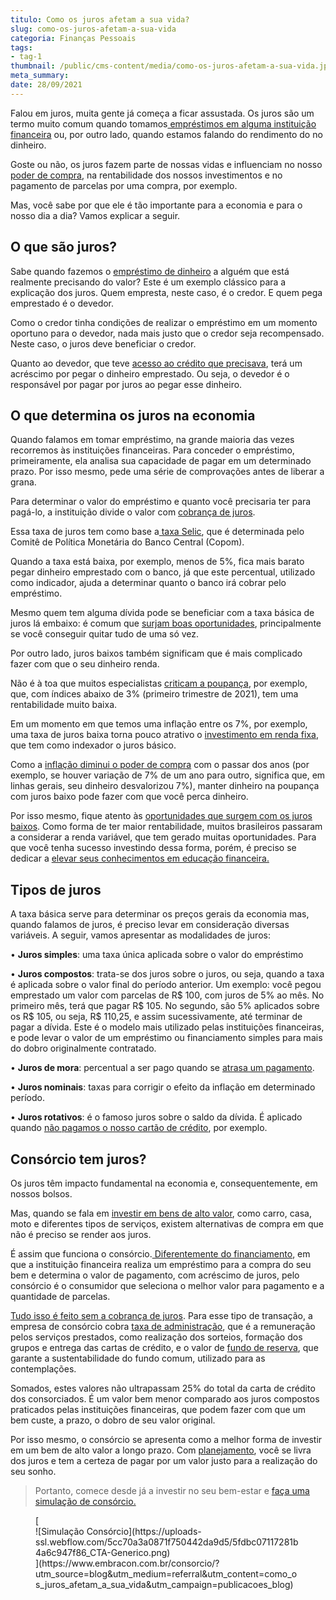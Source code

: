 ```yaml
---
titulo: Como os juros afetam a sua vida?
slug: como-os-juros-afetam-a-sua-vida
categoria: Finanças Pessoais
tags:
- tag-1
thumbnail: /public/cms-content/media/como-os-juros-afetam-a-sua-vida.jpg
meta_summary: 
date: 28/09/2021
---
```

Falou em juros, muita gente já começa a ficar assustada. Os juros são um termo muito comum quando tomamos<a href=""> empréstimos em alguma instituição financeira</a> ou, por outro lado, quando estamos falando do rendimento do no dinheiro.

Goste ou não, os juros fazem parte de nossas vidas e influenciam no nosso [poder de compra](https://www.embracon.com.br/blog/entenda-a-importancia-da-taxa-selic-e-da-inflacao), na rentabilidade dos nossos investimentos e no pagamento de parcelas por uma compra, por exemplo.

Mas, você sabe por que ele é tão importante para a economia e para o nosso dia a dia? Vamos explicar a seguir.

O que são juros?
----------------

Sabe quando fazemos o [empréstimo de dinheiro](https://www.embracon.com.br/blog/quitacao-de-financiamento-como-usar-a-carta-de-credito) a alguém que está realmente precisando do valor? Este é um exemplo clássico para a explicação dos juros. Quem empresta, neste caso, é o credor. E quem pega emprestado é o devedor.

Como o credor tinha condições de realizar o empréstimo em um momento oportuno para o devedor, nada mais justo que o credor seja recompensado. Neste caso, o juros deve beneficiar o credor.

Quanto ao devedor, que teve [acesso ao crédito que precisava](https://www.embracon.com.br/blog/tudo-o-que-voce-precisa-saber-sobre-a-carta-de-credito-de-consorcios), terá um acréscimo por pegar o dinheiro emprestado. Ou seja, o devedor é o responsável por pagar por juros ao pegar esse dinheiro.

O que determina os juros na economia
------------------------------------

Quando falamos em tomar empréstimo, na grande maioria das vezes recorremos às instituições financeiras. Para conceder o empréstimo, primeiramente, ela analisa sua capacidade de pagar em um determinado prazo. Por isso mesmo, pede uma série de comprovações antes de liberar a grana.

Para determinar o valor do empréstimo e quanto você precisaria ter para pagá-lo, a instituição divide o valor com [cobrança de juros](https://www.embracon.com.br/blog/consorcio-nao-tem-juros-entenda).

Essa taxa de juros tem como base a[ taxa Selic](https://www.embracon.com.br/blog/entenda-a-importancia-da-taxa-selic-e-da-inflacao), que é determinada pelo Comitê de Política Monetária do Banco Central (Copom).

Quando a taxa está baixa, por exemplo, menos de 5%, fica mais barato pegar dinheiro emprestado com o banco, já que este percentual, utilizado como indicador, ajuda a determinar quanto o banco irá cobrar pelo empréstimo.

Mesmo quem tem alguma dívida pode se beneficiar com a taxa básica de juros lá embaixo: é comum que [surjam boas oportunidades](https://www.embracon.com.br/blog/5-formas-de-aumentar-seu-patrimonio-com-o-consorcio), principalmente se você conseguir quitar tudo de uma só vez.

Por outro lado, juros baixos também significam que é mais complicado fazer com que o seu dinheiro renda.

Não é à toa que muitos especialistas [criticam a poupança](https://www.embracon.com.br/blog/consorcio-ou-poupanca-quais-sao-as-diferencas-e-como-escolher), por exemplo, que, com índices abaixo de 3% (primeiro trimestre de 2021), tem uma rentabilidade muito baixa.

Em um momento em que temos uma inflação entre os 7%, por exemplo, uma taxa de juros baixa torna pouco atrativo o [investimento em renda fixa](https://www.embracon.com.br/blog/diversificar-investimentos-financeiros-e-possivel), que tem como indexador o juros básico.

Como a [inflação diminui o poder de compra](https://www.embracon.com.br/blog/incc-e-ipca-por-que-eles-sao-tao-importantes-no-consorcio) com o passar dos anos (por exemplo, se houver variação de 7% de um ano para outro, significa que, em linhas gerais, seu dinheiro desvalorizou 7%), manter dinheiro na poupança com juros baixo pode fazer com que você perca dinheiro.

Por isso mesmo, fique atento às [oportunidades que surgem com os juros baixos](https://www.embracon.com.br/blog/perfil-de-investidor-conheca-os-tipos-e-saiba-qual-e-o-seu). Como forma de ter maior rentabilidade, muitos brasileiros passaram a considerar a renda variável, que tem gerado muitas oportunidades. Para que você tenha sucesso investindo dessa forma, porém, é preciso se dedicar a [elevar seus conhecimentos em educação financeira. ](https://www.embracon.com.br/blog/entenda-a-importancia-da-educacao-financeira-na-sua-vida)

Tipos de juros
--------------

A taxa básica serve para determinar os preços gerais da economia mas, quando falamos de juros, é preciso levar em consideração diversas variáveis. A seguir, vamos apresentar as modalidades de juros:

 • **Juros simples**: uma taxa única aplicada sobre o valor do empréstimo

 • **Juros compostos**: trata-se dos juros sobre o juros, ou seja, quando a taxa é aplicada sobre o valor final do período anterior. Um exemplo: você pegou emprestado um valor com parcelas de R$ 100, com juros de 5% ao mês. No primeiro mês, terá que pagar R$ 105. No segundo, são 5% aplicados sobre os R$ 105, ou seja, R$ 110,25, e assim sucessivamente, até terminar de pagar a dívida. Este é o modelo mais utilizado pelas instituições financeiras, e pode levar o valor de um empréstimo ou financiamento simples para mais do dobro originalmente contratado.

 • **Juros de mora**: percentual a ser pago quando se [atrasa um pagamento](https://www.embracon.com.br/conhecaoconsorcio/como-resolver-o-atraso-no-pagamento-das-parcelas).

 • **Juros nominais**: taxas para corrigir o efeito da inflação em determinado período.

 • **Juros rotativos**: é o famoso juros sobre o saldo da dívida. É aplicado quando [não pagamos o nosso cartão de crédito](https://www.embracon.com.br/blog/divida-de-cartao-de-credito-como-sair-dela-e-nao-entrar-mais), por exemplo.

Consórcio tem juros?
--------------------

Os juros têm impacto fundamental na economia e, consequentemente, em nossos bolsos.

Mas, quando se fala em [investir em bens de alto valor](https://www.embracon.com.br/blog/8-motivos-que-comprovam-que-consorcio-e-investimento), como carro, casa, moto e diferentes tipos de serviços, existem alternativas de compra em que não é preciso se render aos juros.

É assim que funciona o consórcio.[ Diferentemente do financiamento](https://www.embracon.com.br/blog/sabe-a-diferenca-entre-consorcio-e-financiamento-a-gente-te-conta), em que a instituição financeira realiza um empréstimo para a compra do seu bem e determina o valor de pagamento, com acréscimo de juros, pelo consórcio é o consumidor que seleciona o melhor valor para pagamento e a quantidade de parcelas.

[Tudo isso é feito sem a cobrança de juros](https://www.embracon.com.br/blog/parcela-de-consorcio-tem-juros). Para esse tipo de transação, a empresa de consórcio cobra [taxa de administração](https://www.embracon.com.br/blog/como-funciona-a-taxa-de-administracao-de-um-consorcio), que é a remuneração pelos serviços prestados, como realização dos sorteios, formação dos grupos e entrega das cartas de crédito, e o valor de [fundo de reserva](https://www.embracon.com.br/blog/entenda-como-funciona-a-devolucao-do-fundo-de-reserva), que garante a sustentabilidade do fundo comum, utilizado para as contemplações.

Somados, estes valores não ultrapassam 25% do total da carta de crédito dos consorciados. É um valor bem menor comparado aos juros compostos praticados pelas instituições financeiras, que podem fazer com que um bem custe, a prazo, o dobro de seu valor original.

Por isso mesmo, o consórcio se apresenta como a melhor forma de investir em um bem de alto valor a longo prazo. Com [planejamento](https://www.embracon.com.br/blog/planejamento-financeiro-um-guia-para-as-financas-nao-sairem-de-controle), você se livra dos juros e tem a certeza de pagar por um valor justo para a realização do seu sonho.

> Portanto, comece desde já a investir no seu bem-estar e [faça uma simulação de consórcio.](https://www.embracon.com.br/consorcio/?utm_source=blog&utm_medium=referral&utm_content=como_os_juros_afetam_a_sua_vida&utm_campaign=publicacoes_blog)

<figure class="w-richtext-figure-type-image w-richtext-align-center">[<div>![Simulação Consórcio](https://uploads-ssl.webflow.com/5cc70a3a0871f750442da9d5/5fdbc07117281b4a6c947f86_CTA-Generico.png)</div>](https://www.embracon.com.br/consorcio/?utm_source=blog&utm_medium=referral&utm_content=como_os_juros_afetam_a_sua_vida&utm_campaign=publicacoes_blog)</figure>
